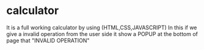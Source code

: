 # calculator
It is a full working calculator by using (HTML,CSS,JAVASCRIPT)
In this if we give a invalid operation from the user side it show a POPUP at the bottom of page that "INVALID OPERATION" 

